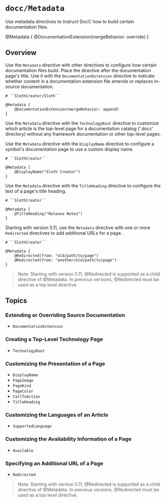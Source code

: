 # ``docc/Metadata``

Use metadata directives to instruct DocC how to build certain documentation files.

@Metadata {
    @DocumentationExtension(mergeBehavior: override)
}

## Overview

Use the `Metadata` directive with other directives to configure how certain documentation files build. Place the directive after the documentation page's title. Use it with the ``DocumentationExtension`` directive to indicate whether content in a documentation extension file amends or replaces in-source documentation.

```
# ``SlothCreator/Sloth``

@Metadata {
    @DocumentationExtension(mergeBehavior: append)
}
````

Use the `Metadata` directive with the ``TechnologyRoot`` directive to customize which article is the top-level page for a documentation catalog ('.docc' directory) without any framework documentation or other top-level pages.

Use the `Metadata` directive with the ``DisplayName`` directive to configure a symbol's documentation page to use a custom display name.

```
# ``SlothCreator``

@Metadata {
    @DisplayName("Sloth Creator")
}
```

Use the `Metadata` directive with the ``TitleHeading`` directive to configure the text of a page's title heading.

```
# ``SlothCreator``

@Metadata {
    @TitleHeading("Release Notes")
}
```

Starting with version 5.11, use the `Metadata` directive with one or more ``Redirected`` directives
to add additional URLs for a page.
```
# ``SlothCreator``

@Metadata {
    @Redirected(from: "old/path/to/page")
    @Redirected(from: "another/old/path/to/page")
}
```

> Note: Starting with version 5.11, @Redirected is supported as a child directive of @Metadata. In
previous versions, @Redirected must be used as a top level directive.

## Topics

### Extending or Overriding Source Documentation

- ``DocumentationExtension``

### Creating a Top-Level Technology Page

- ``TechnologyRoot``

### Customizing the Presentation of a Page

- ``DisplayName``
- ``PageImage``
- ``PageKind``
- ``PageColor``
- ``CallToAction``
- ``TitleHeading``

### Customizing the Languages of an Article

- ``SupportedLanguage``

### Customizing the Availability Information of a Page

- ``Available``

### Specifying an Additional URL of a Page

- ``Redirected``

> Note: Starting with version 5.11, @Redirected is supported as a child directive of @Metadata. In
previous versions, @Redirected must be used as a top level directive.

<!-- Copyright (c) 2021-2023 Apple Inc and the Swift Project authors. All Rights Reserved. -->
